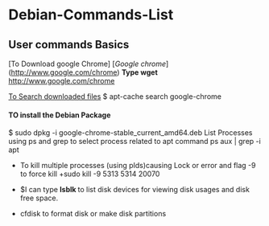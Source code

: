 # Debian-Commands-List
## User commands Basics

 [To Download google Chrome] [*Google chrome*] (http://www.google.com/chrome)
 **Type wget** http://www.google.com/chrome

<u>To Search downloaded files</u> 
$ apt-cache search google-chrome

#### TO install the Debian Package
  $ sudo dpkg -i google-chrome-stable_current_amd64.deb 
 List Processes using ps and grep to select process related to apt command
 ps aux | grep -i apt 
 
 * To kill multiple processes (using pIds)causing Lock or error and flag -9 to force kill
 +sudo kill -9 5313 5314 20070
 
 * $I can type <b> lsblk </b> to list disk devices for viewing disk usages and disk free space.
  + cfdisk to format disk or make disk partitions
  
   

